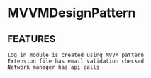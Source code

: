 # MVVMDesignPattern

## FEATURES

    Log in module is created using MVVM pattern
    Extension file has email validation checked
    Network manager has api calls
